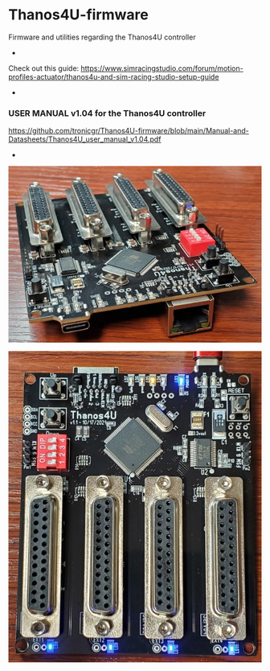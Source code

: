 # Thanos4U-firmware
Firmware and utilities regarding the Thanos4U controller

-

Check out this guide: https://www.simracingstudio.com/forum/motion-profiles-actuator/thanos4u-and-sim-racing-studio-setup-guide

-

### USER MANUAL v1.04 for the Thanos4U controller
https://github.com/tronicgr/Thanos4U-firmware/blob/main/Manual-and-Datasheets/Thanos4U_user_manual_v1.04.pdf

-

![Alt Text](https://github.com/tronicgr/Thanos4U-firmware/blob/main/media/IMG_20211129_183942_smsm.jpg)

![Alt Text](https://github.com/tronicgr/Thanos4U-firmware/blob/main/media/IMG_20211129_184343_smsm.jpg)
